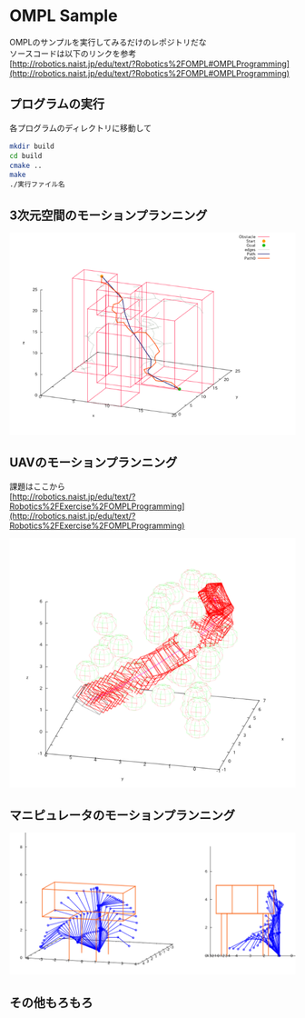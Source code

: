 # OMPL Sample
OMPLのサンプルを実行してみるだけのレポジトリだな  
ソースコードは以下のリンクを参考  
[http://robotics.naist.jp/edu/text/?Robotics%2FOMPL#OMPLProgramming](http://robotics.naist.jp/edu/text/?Robotics%2FOMPL#OMPLProgramming)

## プログラムの実行
各プログラムのディレクトリに移動して

```bash
mkdir build
cd build
cmake ..
make
./実行ファイル名
```

## 3次元空間のモーションプランニング
![img/3Dmp.png](./img/3Dmp.png)

## UAVのモーションプランニング
課題はここから  
[http://robotics.naist.jp/edu/text/?Robotics%2FExercise%2FOMPLProgramming](http://robotics.naist.jp/edu/text/?Robotics%2FExercise%2FOMPLProgramming)  

![img/UAV.png](./img/UAV.png)

## マニピュレータのモーションプランニング

![img/Manipulator.png](./img/Manipulator.png)

## その他もろもろ
